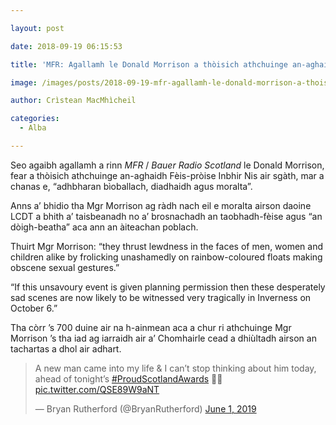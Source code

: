 ```yaml
---

layout: post

date: 2018-09-19 06:15:53

title: 'MFR: Agallamh le Donald Morrison a thòisich athchuinge an-aghaidh Fèis-pròise Inbhir Nis'

image: /images/posts/2018-09-19-mfr-agallamh-le-donald-morrison-a-thoisich-athchuinge-an-aghaidh-feis-proise-inbhir-nis.webp

author: Crìstean MacMhìcheil

categories:
  - Alba  

---
```


Seo agaibh agallamh a rinn _MFR_ / _Bauer Radio Scotland_ le Donald Morrison, fear a thòisich athchuinge an-aghaidh Fèis-pròise Inbhir Nis air sgàth, mar a chanas e, &#8220;adhbharan bìoballach, diadhaidh agus moralta&#8221;.

Anns a&#8217; bhidio tha Mgr Morrison ag ràdh nach eil e moralta airson daoine LCDT a bhith a&#8217; taisbeanadh no a&#8217; brosnachadh an taobhadh-fèise agus &#8220;an dòigh-beatha&#8221; aca ann an àiteachan poblach.

Thuirt Mgr Morrison: &#8220;they thrust lewdness in the faces of men, women and children alike by frolicking unashamedly on rainbow-coloured floats making obscene sexual gestures.&#8221;

&#8220;If this unsavoury event is given planning permission then these desperately sad scenes are now likely to be witnessed very tragically in Inverness on October 6.&#8221;

Tha còrr &#8217;s 700 duine air na h-ainmean aca a chur ri athchuinge Mgr Morrison &#8217;s tha iad ag iarraidh air a&#8217; Chomhairle cead a dhiùltadh airson an tachartas a dhol air adhart.

<p style="text-align: center;">
<blockquote class="twitter-tweet"><p lang="en" dir="ltr">A new man came into my life &amp; I can’t stop thinking about him today, ahead of tonight’s <a href="https://twitter.com/hashtag/ProudScotlandAwards?src=hash&amp;ref_src=twsrc%5Etfw">#ProudScotlandAwards</a> 🏳️‍🌈 <a href="https://t.co/QSE89W9aNT">pic.twitter.com/QSE89W9aNT</a></p>&mdash; Bryan Rutherford (@BryanRutherford) <a href="https://twitter.com/BryanRutherford/status/1134738420268445696?ref_src=twsrc%5Etfw">June 1, 2019</a></blockquote> <script async src="https://platform.twitter.com/widgets.js" charset="utf-8"></script>
</p>
